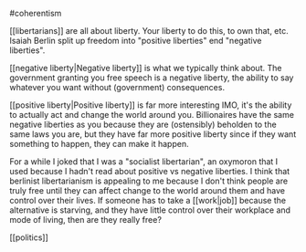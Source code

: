 #coherentism

[[libertarians]] are all about liberty. Your liberty to do this, to own that, etc. Isaiah Berlin split up freedom into "positive liberties" end "negative liberties".

[[negative liberty|Negative liberty]] is what we typically think about. The government granting you free speech is a negative liberty, the ability to say whatever you want without (government) consequences.

[[positive liberty|Positive liberty]] is far more interesting IMO, it's the ability to actually act and change the world around you. Billionaires have the same negative liberties as you because they are (ostensibly) beholden to the same laws you are, but they have far more positive liberty since if they want something to happen, they can make it happen. 

For a while I joked that I was a "socialist libertarian", an oxymoron that I used because I hadn't read about positive vs negative liberties. I think that berlinist libertarianism is appealing to me because I don't think people are truly free until they can affect change to the world around them and have control over their lives. If someone has to take a [[work|job]] because the alternative is starving, and they have little control over their workplace and 
mode of living, then are they really free?

[[politics]]
